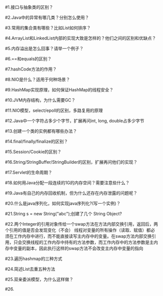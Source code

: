 #1.接口与抽象类的区别？

#2.Java中的异常有哪几类？分别怎么使用？

#3.常用的集合类有哪些？比如List如何排序？

#4.ArrayList和LinkedList内部的实现大致是怎样的？他们之间的区别和优缺点？

#5.内存溢出是怎么回事？请举一个例子？

#6.==和equals的区别？

#7.hashCode方法的作用？

#8.NIO是什么？适用于何种场景？

#9.HashMap实现原理，如何保证HashMap的线程安全？

#10.JVM内存结构，为什么需要GC？

#11.NIO模型，select/epoll的区别，多路复用的原理

#12.Java中一个字符占多少个字节，扩展再问int, long, double占多少字节

#13.创建一个类的实例都有哪些办法？

#14.final/finally/finalize的区别？

#15.Session/Cookie的区别？

#16.String/StringBuffer/StringBuilder的区别，扩展再问他们的实现？

#17.Servlet的生命周期？

#18.如何用Java分配一段连续的1G的内存空间？需要注意些什么？

#19.Java有自己的内存回收机制，但为什么还存在内存泄露的问题呢？

#20.什么是java序列化，如何实现java序列化?(写一个实例)？

#21.String s = new String("abc");创建了几个 String Object?

#22.两个Integer的引用对象传给一个swap方法在方法内部交换引用，返回后，两个引用的值是否会发现变化（不会）
线程对变量的所有操作（读取、赋值）都必须在工作内存中进行，而不能直接读写主内存中的变量。在swap方法内部交换引用，只会交换线程的工作内存中持有的方法参数，而工作内存中的方法参数是主内存中变量的副本，因此执行这样的swap方法不会改变主内存中变量的指向　　

#23.遍历hashmap的三种方式

#24.简述List去重五种方法

#25.双亲委派模型，为什么这样做？

#26.